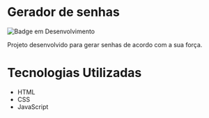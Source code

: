 # Gerador de senhas
![Badge em Desenvolvimento](http://img.shields.io/static/v1?label=STATUS&message=%20FINALIZADO&color=GREEN&style=for-the-badge)

Projeto desenvolvido para gerar senhas de acordo com a sua força.

# Tecnologias Utilizadas
- HTML
- CSS
- JavaScript
